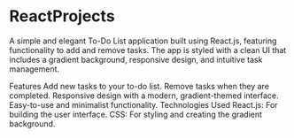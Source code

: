 # ReactProjects
A simple and elegant To-Do List application built using React.js, featuring functionality to add and remove tasks. The app is styled with a clean UI that includes a gradient background, responsive design, and intuitive task management.

Features
Add new tasks to your to-do list.
Remove tasks when they are completed.
Responsive design with a modern, gradient-themed interface.
Easy-to-use and minimalist functionality.
Technologies Used
React.js: For building the user interface.
CSS: For styling and creating the gradient background.
